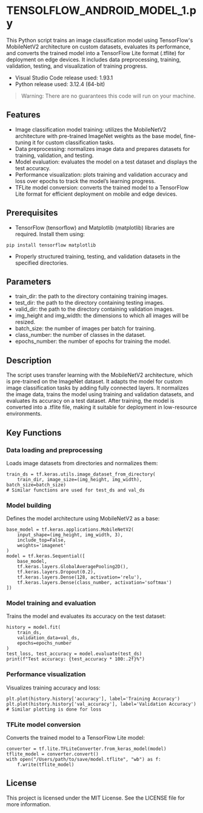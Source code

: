 # TENSOLFLOW_ANDROID_MODEL_1.py
This Python script trains an image classification model using TensorFlow's MobileNetV2 architecture on custom datasets, evaluates its performance, and converts the trained model into a TensorFlow Lite format (.tflite) for deployment on edge devices. It includes data preprocessing, training, validation, testing, and visualization of training progress.

- Visual Studio Code release used: 1.93.1
- Python release used: 3.12.4 (64-bit)
> Warning: There are no guarantees this code will run on your machine.

## Features
- Image classification model training: utilizes the MobileNetV2 architecture with pre-trained ImageNet weights as the base model, fine-tuning it for custom classification tasks.
- Data preprocessing: normalizes image data and prepares datasets for training, validation, and testing.
- Model evaluation: evaluates the model on a test dataset and displays the test accuracy.
- Performance visualization: plots training and validation accuracy and loss over epochs to track the model’s learning progress.
- TFLite model conversion: converts the trained model to a TensorFlow Lite format for efficient deployment on mobile and edge devices.

## Prerequisites
- TensorFlow (tensorflow) and Matplotlib (matplotlib) libraries are required. Install them using:
```
pip install tensorflow matplotlib
```
- Properly structured training, testing, and validation datasets in the specified directories.

## Parameters
- train_dir: the path to the directory containing training images.
- test_dir: the path to the directory containing testing images.
- valid_dir: the path to the directory containing validation images.
- img_height and img_width: the dimensions to which all images will be resized.
- batch_size: the number of images per batch for training.
- class_number: the number of classes in the dataset.
- epochs_number: the number of epochs for training the model.

## Description
The script uses transfer learning with the MobileNetV2 architecture, which is pre-trained on the ImageNet dataset. It adapts the model for custom image classification tasks by adding fully connected layers. It normalizes the image data, trains the model using training and validation datasets, and evaluates its accuracy on a test dataset. After training, the model is converted into a .tflite file, making it suitable for deployment in low-resource environments.

## Key Functions
### Data loading and preprocessing
Loads image datasets from directories and normalizes them:
```
train_ds = tf.keras.utils.image_dataset_from_directory(
    train_dir, image_size=(img_height, img_width), batch_size=batch_size)
# Similar functions are used for test_ds and val_ds
```

### Model building
Defines the model architecture using MobileNetV2 as a base:
```
base_model = tf.keras.applications.MobileNetV2(
    input_shape=(img_height, img_width, 3),
    include_top=False,
    weights='imagenet'
)
model = tf.keras.Sequential([
    base_model,
    tf.keras.layers.GlobalAveragePooling2D(),
    tf.keras.layers.Dropout(0.2),
    tf.keras.layers.Dense(128, activation='relu'),
    tf.keras.layers.Dense(class_number, activation='softmax')
])
```

### Model training and evaluation
Trains the model and evaluates its accuracy on the test dataset:
```
history = model.fit(
    train_ds,
    validation_data=val_ds,
    epochs=epochs_number
)
test_loss, test_accuracy = model.evaluate(test_ds)
print(f"Test accuracy: {test_accuracy * 100:.2f}%")
```

### Performance visualization
Visualizes training accuracy and loss:
```
plt.plot(history.history['accuracy'], label='Training Accuracy')
plt.plot(history.history['val_accuracy'], label='Validation Accuracy')
# Similar plotting is done for loss
```

### TFLite model conversion
Converts the trained model to a TensorFlow Lite model:
```
converter = tf.lite.TFLiteConverter.from_keras_model(model)
tflite_model = converter.convert()
with open("/Users/path/to/save/model.tflite", "wb") as f:
    f.write(tflite_model)
```

## License
This project is licensed under the MIT License. See the LICENSE file for more information.
